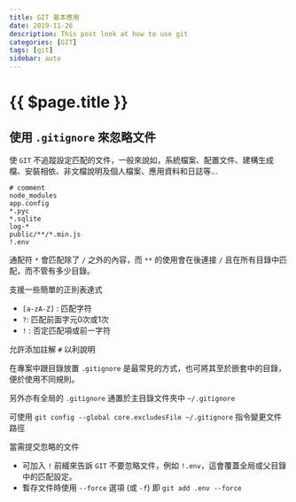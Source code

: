 ```yaml
---
title: GIT 基本應用 
date: 2019-11-26
description: This post look at how to use git
categories: [GIT]
tags: [git]
sidebar: auto
---
```


# {{ $page.title }}

<ArticlePostMeta/>

## 使用 `.gitignore` 來忽略文件

使 `GIT` 不追蹤設定匹配的文件，一般來說如，系統檔案、配置文件、建構生成檔、安裝相依、非文檔說明及個人檔案、應用資料和日誌等...

```
# comment
node_modules
app.config
*.pyc
*.sqlite
log-*
public/**/*.min.js
!.env
```

通配符 `*` 會匹配除了 `/` 之外的內容，而 `**` 的使用會在後連接 `/` 且在所有目錄中匹配，而不管有多少目錄。

支援一些簡單的正則表達式

- `[a-zA-Z]` : 匹配字符
- `?`: 匹配前面字元0次或1次
- `!` : 否定匹配項或前一字符

允許添加註解 `#` 以利說明

在專案中跟目錄放置 `.gitignore` 是最常見的方式，也可將其至於嵌套中的目錄，便於使用不同規則。

另外亦有全局的 `.gitignore` 通置於主目錄文件夾中 `~/.gitignore`

可使用 `git config --global core.excludesFile ~/.gitignore` 指令變更文件路徑

當需提交忽略的文件
- 可加入 `!` 前綴來告訴 `GIT` 不要忽略文件，例如 `!.env`，這會覆蓋全局或父目錄中的匹配設定。
- 暫存文件時使用 `--force` 選項 (或 `-f`) 即 `git add .env --force`

